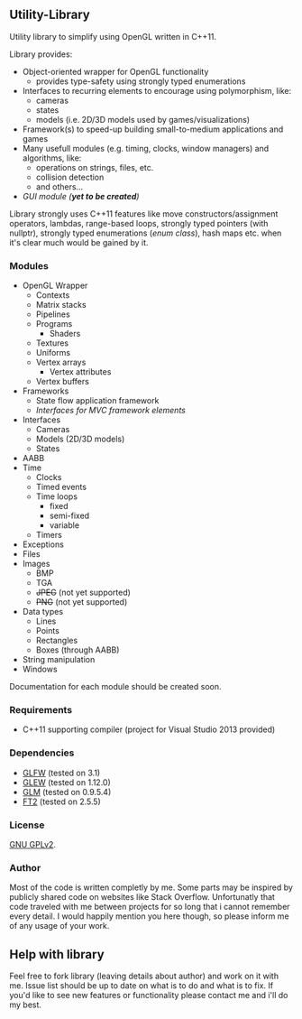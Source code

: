 ## Utility-Library
Utility library to simplify using OpenGL written in C++11.   

Library provides:
- Object-oriented wrapper for OpenGL functionality
    - provides type-safety using strongly typed enumerations
- Interfaces to recurring elements to encourage using polymorphism, like:
    - cameras
    - states
    - models (i.e. 2D/3D models used by games/visualizations)
- Framework(s) to speed-up building small-to-medium applications and games
- Many usefull modules (e.g. timing, clocks, window managers) and algorithms, like:
    - operations on strings, files, etc.
    - collision detection
    - and others...
- _GUI module (**yet to be created**)_

Library strongly uses C++11 features like move constructors/assignment operators, lambdas, range-based loops, strongly typed pointers (with nullptr), strongly typed enumerations (_enum class_), hash maps etc. when it's clear much would be gained by it.

### Modules
- OpenGL Wrapper
    - Contexts
    - Matrix stacks
    - Pipelines
    - Programs
        - Shaders
    - Textures
    - Uniforms
    - Vertex arrays
        - Vertex attributes
    - Vertex buffers
- Frameworks
    - State flow application framework
    - _Interfaces for MVC framework elements_
- Interfaces
    - Cameras
    - Models (2D/3D models)
    - States
- AABB
- Time
    - Clocks
    - Timed events
    - Time loops
        - fixed
        - semi-fixed
        - variable
    - Timers
- Exceptions
- Files
- Images
    - BMP
    - TGA
    - ~~JPEG~~ (not yet supported)
    - ~~PNG~~ (not yet supported)
- Data types
    - Lines
    - Points
    - Rectangles
    - Boxes (through AABB)
- String manipulation
- Windows

Documentation for each module should be created soon.

### Requirements
- C++11 supporting compiler (project for Visual Studio 2013 provided)

### Dependencies
- [GLFW](http://www.glfw.org/) (tested on 3.1)
- [GLEW](http://www.glew.sourceforge.net/) (tested on 1.12.0)
- [GLM](http://www.glm.g-truc.net/) (tested on 0.9.5.4)
- [FT2](http://www.freetype.org/freetype2/) (tested on 2.5.5)

### License
[GNU GPLv2](LICENSE).

### Author
Most of the code is written completly by me. Some parts may be inspired by publicly shared code on websites like Stack Overflow. Unfortunatly that code traveled with me between projects for so long that i cannot remember every detail. I would happily mention you here though, so please inform me of any usage of your work.

## Help with library
Feel free to fork library (leaving details about author) and work on it with me. Issue list should be up to date on what is to do and what is to fix. If you'd like to see new features or functionality please contact me and i'll do my best.
